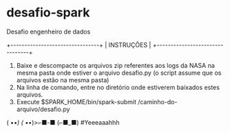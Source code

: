 # desafio-spark
Desafio engenheiro de dados

+--------------------------------+
|          INSTRUÇÕES            |
+--------------------------------+

1. Baixe e descompacte os arquivos zip referentes aos logs da NASA na mesma pasta onde estiver o arquivo desafio.py (o script assume que os arquivos estão na mesma pasta)
2. Na linha de comando, entre no diretório onde estiverem baixados estes arquivos.
3. Execute $SPARK_HOME/bin/spark-submit /caminho-do-arquivo/desafio.py

( •_•)
( •_•)>⌐■-■
(⌐■_■) #Yeeeaaahhh
